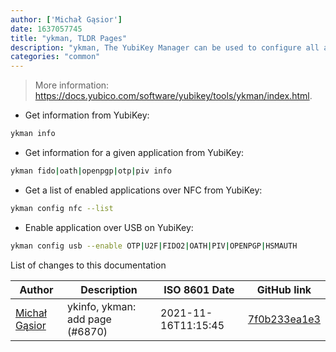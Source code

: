 ```yaml
---
author: ['Michał Gąsior']
date: 1637057745
title: "ykman, TLDR Pages"
description: "ykman, The YubiKey Manager can be used to configure all aspects of the YubiKey."
categories: "common"
---
```

> More information: <https://docs.yubico.com/software/yubikey/tools/ykman/index.html>.

- Get information from YubiKey:

```bash
ykman info
```

- Get information for a given application from YubiKey:

```bash
ykman fido|oath|openpgp|otp|piv info
```

- Get a list of enabled applications over NFC from YubiKey:

```bash
ykman config nfc --list
```

- Enable application over USB on YubiKey:

```bash
ykman config usb --enable OTP|U2F|FIDO2|OATH|PIV|OPENPGP|HSMAUTH
```
List of changes to this documentation


Author | Description | ISO 8601 Date | GitHub link
------|-----|-----|-----
[Michał Gąsior](mailto:rogacz@gmail.com) | ykinfo, ykman: add page (#6870) | 2021-11-16T11:15:45 | [7f0b233ea1e3](https://github.com/tldr-pages/tldr/commit/7f0b233ea1e3fe44b7c7e3186046b4da4f423b6a)

